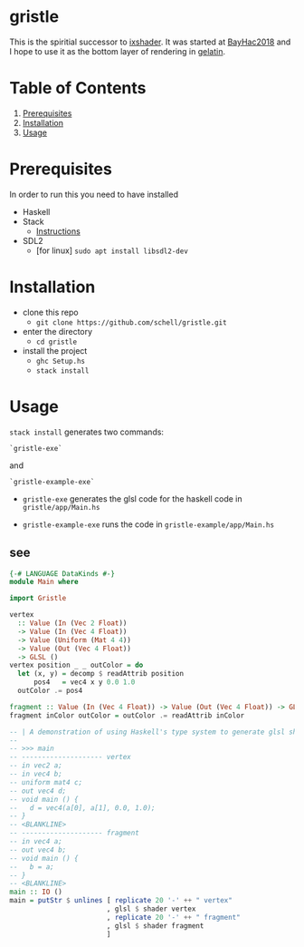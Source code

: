 # gristle
This is the spiritial successor to [ixshader](https://github.com/schell/ixshader).
It was started at [BayHac2018](https://wiki.haskell.org/BayHac2018) and I hope to
use it as the bottom layer of rendering in [gelatin](https://github.com/schell/gelatin).

# Table of Contents
1. [Prerequisites](#prereq)
2. [Installation](#install)
3. [Usage](#use)

# Prerequisites <a href="prereq"><a/>

In order to run this you need to have installed
* Haskell
* Stack
    * [Instructions](https://docs.haskellstack.org/en/stable/README/)
* SDL2
    * [for linux] `sudo apt install libsdl2-dev`

# Installation <a href="install"><a/>

* clone this repo
    * `git clone https://github.com/schell/gristle.git`
* enter the directory
    * `cd gristle`
* install the project
    * `ghc Setup.hs`
    * `stack install`

# Usage <a href="use"><a/>
`stack install` generates two commands:

    `gristle-exe`

and

    `gristle-example-exe`

* `gristle-exe` generates the glsl code for the haskell code in `gristle/app/Main.hs`

* `gristle-example-exe` runs the code in `gristle-example/app/Main.hs`

## see
```haskell
{-# LANGUAGE DataKinds #-}
module Main where

import Gristle

vertex
  :: Value (In (Vec 2 Float))
  -> Value (In (Vec 4 Float))
  -> Value (Uniform (Mat 4 4))
  -> Value (Out (Vec 4 Float))
  -> GLSL ()
vertex position _ _ outColor = do
  let (x, y) = decomp $ readAttrib position
      pos4   = vec4 x y 0.0 1.0
  outColor .= pos4

fragment :: Value (In (Vec 4 Float)) -> Value (Out (Vec 4 Float)) -> GLSL ()
fragment inColor outColor = outColor .= readAttrib inColor

-- | A demonstration of using Haskell's type system to generate glsl shaders.
--
-- >>> main
-- -------------------- vertex
-- in vec2 a;
-- in vec4 b;
-- uniform mat4 c;
-- out vec4 d;
-- void main () {
--   d = vec4(a[0], a[1], 0.0, 1.0);
-- }
-- <BLANKLINE>
-- -------------------- fragment
-- in vec4 a;
-- out vec4 b;
-- void main () {
--   b = a;
-- }
-- <BLANKLINE>
main :: IO ()
main = putStr $ unlines [ replicate 20 '-' ++ " vertex"
                        , glsl $ shader vertex
                        , replicate 20 '-' ++ " fragment"
                        , glsl $ shader fragment
                        ]
```
